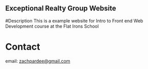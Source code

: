 Exceptional Realty Group Website
---

#Description
This is a example website for Intro to Front end Web Development course at the Flat Irons School

# Contact
email: zachpardee@gmail.com
